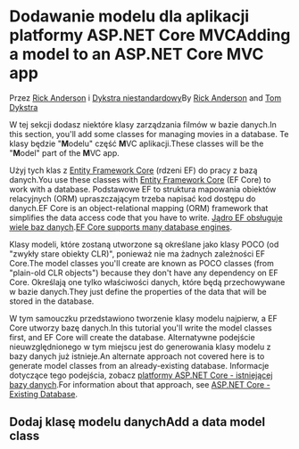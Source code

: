 # <a name="adding-a-model-to-an-aspnet-core-mvc-app"></a><span data-ttu-id="92999-101">Dodawanie modelu dla aplikacji platformy ASP.NET Core MVC</span><span class="sxs-lookup"><span data-stu-id="92999-101">Adding a model to an ASP.NET Core MVC app</span></span>

<span data-ttu-id="92999-102">Przez [Rick Anderson](https://twitter.com/RickAndMSFT) i [Dykstra niestandardowy](https://github.com/tdykstra)</span><span class="sxs-lookup"><span data-stu-id="92999-102">By [Rick Anderson](https://twitter.com/RickAndMSFT) and [Tom Dykstra](https://github.com/tdykstra)</span></span>

<span data-ttu-id="92999-103">W tej sekcji dodasz niektóre klasy zarządzania filmów w bazie danych.</span><span class="sxs-lookup"><span data-stu-id="92999-103">In this section, you'll add some classes for managing movies in a database.</span></span> <span data-ttu-id="92999-104">Te klasy będzie "**M**odelu" część **M**VC aplikacji.</span><span class="sxs-lookup"><span data-stu-id="92999-104">These classes will be the "**M**odel" part of the **M**VC app.</span></span>

<span data-ttu-id="92999-105">Użyj tych klas z [Entity Framework Core](https://docs.microsoft.com/ef/core) (rdzeni EF) do pracy z bazą danych.</span><span class="sxs-lookup"><span data-stu-id="92999-105">You use these classes with [Entity Framework Core](https://docs.microsoft.com/ef/core) (EF Core) to work with a database.</span></span> <span data-ttu-id="92999-106">Podstawowe EF to struktura mapowania obiektów relacyjnych (ORM) upraszczającym trzeba napisać kod dostępu do danych.</span><span class="sxs-lookup"><span data-stu-id="92999-106">EF Core is an object-relational mapping (ORM) framework that simplifies the data access code that you have to write.</span></span> <span data-ttu-id="92999-107">[Jądro EF obsługuje wiele baz danych](https://docs.microsoft.com/ef/core/providers/).</span><span class="sxs-lookup"><span data-stu-id="92999-107">[EF Core supports many database engines](https://docs.microsoft.com/ef/core/providers/).</span></span>

<span data-ttu-id="92999-108">Klasy modeli, które zostaną utworzone są określane jako klasy POCO (od "zwykły stare obiekty CLR)", ponieważ nie ma żadnych zależności EF Core.</span><span class="sxs-lookup"><span data-stu-id="92999-108">The model classes you'll create are known as POCO classes (from "plain-old CLR objects") because they don't have any dependency on EF Core.</span></span> <span data-ttu-id="92999-109">Określają one tylko właściwości danych, które będą przechowywane w bazie danych.</span><span class="sxs-lookup"><span data-stu-id="92999-109">They just define the properties of the data that will be stored in the database.</span></span>

<span data-ttu-id="92999-110">W tym samouczku przedstawiono tworzenie klasy modelu najpierw, a EF Core utworzy bazę danych.</span><span class="sxs-lookup"><span data-stu-id="92999-110">In this tutorial you'll write the model classes first, and EF Core will create the database.</span></span> <span data-ttu-id="92999-111">Alternatywne podejście nieuwzględnionego w tym miejscu jest do generowania klasy modelu z bazy danych już istnieje.</span><span class="sxs-lookup"><span data-stu-id="92999-111">An alternate approach not covered here is to generate model classes from an already-existing database.</span></span> <span data-ttu-id="92999-112">Informacje dotyczące tego podejścia, zobacz [platformy ASP.NET Core - istniejącej bazy danych](https://docs.microsoft.com/ef/core/get-started/aspnetcore/existing-db).</span><span class="sxs-lookup"><span data-stu-id="92999-112">For information about that approach, see [ASP.NET Core - Existing Database](https://docs.microsoft.com/ef/core/get-started/aspnetcore/existing-db).</span></span>

## <a name="add-a-data-model-class"></a><span data-ttu-id="92999-113">Dodaj klasę modelu danych</span><span class="sxs-lookup"><span data-stu-id="92999-113">Add a data model class</span></span>
